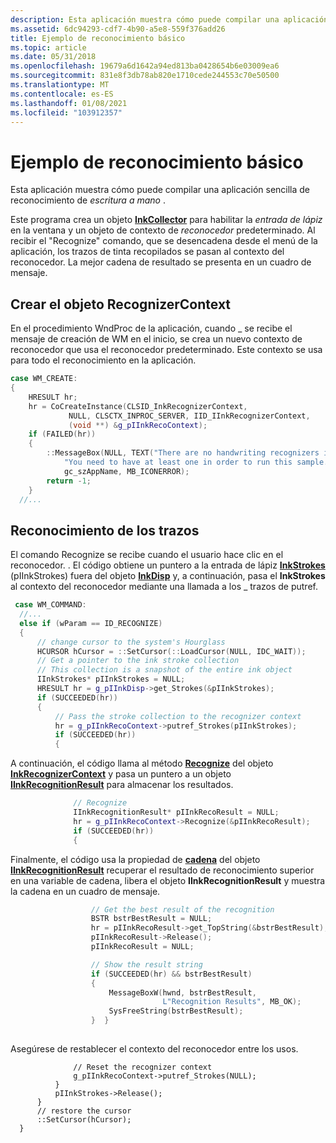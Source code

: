 ```yaml
---
description: Esta aplicación muestra cómo puede compilar una aplicación sencilla de reconocimiento de escritura a mano. Este programa crea un objeto InkCollector para habilitar la entrada de lápiz en la ventana y un objeto de contexto de reconocedor predeterminado.
ms.assetid: 6dc94293-cdf7-4b90-a5e8-559f376add26
title: Ejemplo de reconocimiento básico
ms.topic: article
ms.date: 05/31/2018
ms.openlocfilehash: 19679a6d1642a94ed813ba0428654b6e03009ea6
ms.sourcegitcommit: 831e8f3db78ab820e1710cede244553c70e50500
ms.translationtype: MT
ms.contentlocale: es-ES
ms.lasthandoff: 01/08/2021
ms.locfileid: "103912357"
---
```

# <a name="basic-recognition-sample"></a>Ejemplo de reconocimiento básico

Esta aplicación muestra cómo puede compilar una aplicación sencilla de reconocimiento de *escritura a mano* .

Este programa crea un objeto [**InkCollector**](inkcollector-class.md) para habilitar la *entrada de lápiz* en la ventana y un objeto de contexto de *reconocedor* predeterminado. Al recibir el "Recognize" comando, que se desencadena desde el menú de la aplicación, los trazos de tinta recopilados se pasan al contexto del reconocedor. La mejor cadena de resultado se presenta en un cuadro de mensaje.

## <a name="creating-the-recognizercontext-object"></a>Crear el objeto RecognizerContext

En el procedimiento WndProc de la aplicación, cuando \_ se recibe el mensaje de creación de WM en el inicio, se crea un nuevo contexto de reconocedor que usa el reconocedor predeterminado. Este contexto se usa para todo el reconocimiento en la aplicación.


```C++
case WM_CREATE:
{
    HRESULT hr;
    hr = CoCreateInstance(CLSID_InkRecognizerContext,
             NULL, CLSCTX_INPROC_SERVER, IID_IInkRecognizerContext,
             (void **) &g_pIInkRecoContext);
    if (FAILED(hr))
    {
        ::MessageBox(NULL, TEXT("There are no handwriting recognizers installed.\n"
            "You need to have at least one in order to run this sample.\nExiting."),
            gc_szAppName, MB_ICONERROR);
        return -1;
    }
  //...
```



## <a name="recognizing-the-strokes"></a>Reconocimiento de los trazos

El comando Recognize se recibe cuando el usuario hace clic en el reconocedor. . El código obtiene un puntero a la entrada de lápiz [**InkStrokes**](/previous-versions/windows/desktop/legacy/ms703293(v=vs.85)) (pIInkStrokes) fuera del objeto [**InkDisp**](inkdisp-class.md) y, a continuación, pasa el **InkStrokes** al contexto del reconocedor mediante una llamada a los \_ trazos de putref.


```C++
 case WM_COMMAND:
  //...
  else if (wParam == ID_RECOGNIZE)
  {
      // change cursor to the system's Hourglass
      HCURSOR hCursor = ::SetCursor(::LoadCursor(NULL, IDC_WAIT));
      // Get a pointer to the ink stroke collection
      // This collection is a snapshot of the entire ink object
      IInkStrokes* pIInkStrokes = NULL;
      HRESULT hr = g_pIInkDisp->get_Strokes(&pIInkStrokes);
      if (SUCCEEDED(hr)) 
      {
          // Pass the stroke collection to the recognizer context
          hr = g_pIInkRecoContext->putref_Strokes(pIInkStrokes);
          if (SUCCEEDED(hr)) 
          {
```



A continuación, el código llama al método [**Recognize**](/windows/desktop/api/msinkaut/nf-msinkaut-iinkrecognizercontext-recognize) del objeto [**InkRecognizerContext**](inkrecognizercontext-class.md) y pasa un puntero a un objeto [**IInkRecognitionResult**](/windows/desktop/api/msinkaut/nn-msinkaut-iinkrecognitionresult) para almacenar los resultados.


```C++
              // Recognize
              IInkRecognitionResult* pIInkRecoResult = NULL;
              hr = g_pIInkRecoContext->Recognize(&pIInkRecoResult);
              if (SUCCEEDED(hr)) 
              {
```



Finalmente, el código usa la propiedad de [**cadena**](/windows/desktop/api/msinkaut/nf-msinkaut-iinkrecognitionresult-get_topstring) del objeto [**IInkRecognitionResult**](/windows/desktop/api/msinkaut/nn-msinkaut-iinkrecognitionresult) recuperar el resultado de reconocimiento superior en una variable de cadena, libera el objeto **IInkRecognitionResult** y muestra la cadena en un cuadro de mensaje.


```C++
                  // Get the best result of the recognition 
                  BSTR bstrBestResult = NULL;
                  hr = pIInkRecoResult->get_TopString(&bstrBestResult);
                  pIInkRecoResult->Release();
                  pIInkRecoResult = NULL;

                  // Show the result string
                  if (SUCCEEDED(hr) && bstrBestResult)
                  {
                      MessageBoxW(hwnd, bstrBestResult, 
                                  L"Recognition Results", MB_OK);
                      SysFreeString(bstrBestResult);
                  }  }
        
```



Asegúrese de restablecer el contexto del reconocedor entre los usos.


```
              // Reset the recognizer context
              g_pIInkRecoContext->putref_Strokes(NULL);
          }
          pIInkStrokes->Release();
      }
      // restore the cursor
      ::SetCursor(hCursor);
  }
```



 

 
